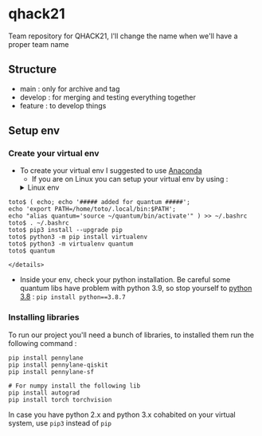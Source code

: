 # qhack21
Team repository for QHACK21, I'll change the name when we'll have a proper team name

## Structure
- main : only for archive and tag
- develop : for merging and testing everything together
- feature : to develop things

## Setup env
### Create your virtual env
- To create your virtual env I suggested to use [Anaconda](https://www.anaconda.com/products/individual)
	- If you are on Linux you can setup your virtual env by using :
	<details><summary>Linux env</summary>
```
toto$ ( echo; echo '##### added for quantum #####';
echo 'export PATH=/home/toto/.local/bin:$PATH';
echo "alias quantum='source ~/quantum/bin/activate'" ) >> ~/.bashrc
toto$ . ~/.bashrc
toto$ pip3 install --upgrade pip
toto$ python3 -m pip install virtualenv
toto$ python3 -m virtualenv quantum
toto$ quantum
```
 	</details>

- Inside your env, check your python installation. Be careful some quantum libs have problem with python 3.9, so stop yourself to [python 3.8](https://www.python.org/downloads/release/python-387/) :
`pip install python==3.8.7`

### Installing libraries
To run our project you'll need a bunch of libraries, to installed them run the following command :
```
pip install pennylane
pip install pennylane-qiskit
pip install pennylane-sf

# For numpy install the following lib
pip install autograd
pip install torch torchvision
```
In case you have python 2.x and python 3.x cohabited on your virtual system, use `pip3` instead of `pip`